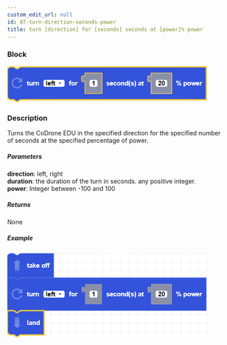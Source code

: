 ```yaml
---
custom_edit_url: null
id: 07-turn-direction-seconds-power
title: turn [direction] for [seconds] seconds at [power]% power
---
```


### Block

![turn direction seconds power image](turn_direction_seconds_power.PNG)

### Description

Turns the CoDrone EDU in the specified direction for the specified number of seconds at the specified percentage of power.

##### Parameters
**direction**: left, right <br /> 
**duration**: the duration of the turn in seconds. any positive integer. <br /> 
**power**: Integer between -100 and 100

##### Returns

None

##### Example

![turn direction seconds power example](turn_direction_seconds_power_example.PNG)
